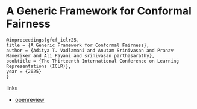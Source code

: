 # A Generic Framework for Conformal Fairness

```
@inproceedings{gfcf_iclr25,
title = {A Generic Framework for Conformal Fairness},
author = {Aditya T. Vadlamani and Anutam Srinivasan and Pranav Maneriker and Ali Payani and srinivasan parthasarathy},
booktitle = {The Thirteenth International Conference on Learning Representations (ICLR)},
year = {2025}
}
```

links
- [openreview](https://openreview.net/forum?id=xiQNfYl33p)
